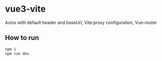 # vue3-vite

Axios with default header and baseUrl, Vite proxy configuration, Vue-router

## How to run
```bash
npm i
npm run dev
```